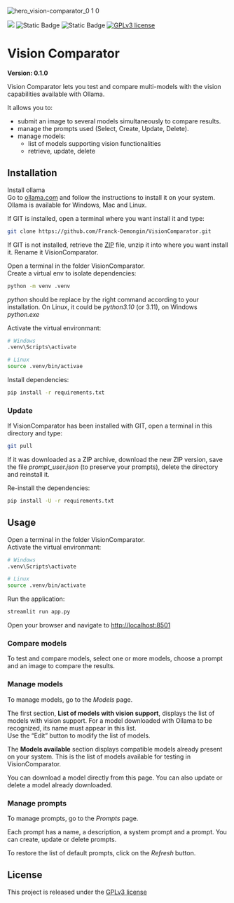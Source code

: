 ![hero_vision-comparator_0 1 0](https://github.com/user-attachments/assets/682347c9-e247-4bb5-9754-7f86a7593d52)

<img src="https://img.shields.io/badge/Python-3.10-blue" /> ![Static Badge](https://img.shields.io/badge/Ollama-0.5.13-blue) ![Static Badge](https://img.shields.io/badge/Streamlit-1.42.0-blue) [![GPLv3 license](https://img.shields.io/badge/License-GPLv3-green.svg)](http://perso.crans.org/besson/LICENSE.html)

# Vision Comparator

**Version: 0.1.0**

Vision Comparator lets you test and compare multi-models with the vision capabilities available with Ollama.

It allows you to:

- submit an image to several models simultaneously to compare results.
- manage the prompts used (Select, Create, Update, Delete).
- manage models:
  - list of models supporting vision functionalities
  - retrieve, update, delete

## Installation

Install ollama  
Go to [ollama.com](https://ollama.com/) and follow the instructions to install it on your system. Ollama is available for Windows, Mac and Linux.

If GIT is installed, open a terminal where you want install it and type:

```bash
git clone https://github.com/Franck-Demongin/VisionComparator.git
```

If GIT is not installed, retrieve the [ZIP](https://github.com/Franck-Demongin/VisionComparator/archive/refs/heads/main.zip) file, unzip it into where you want install it. Rename it VisionComparator.

Open a terminal in the folder VisionComparator.  
Create a virtual env to isolate dependencies:

```bash
python -m venv .venv
```

_python_ should be replace by the right command according to your installation. On Linux, it could be _python3.10_ (or 3.11), on Windows _python.exe_

Activate the virtual environmant:

```bash
# Windows
.venv\Scripts\activate

# Linux
source .venv/bin/activae
```

Install dependencies:

```bash
pip install -r requirements.txt
```

### Update

If VisionComparator has been installed with GIT, open a terminal in this directory and type:

```bash
git pull
```

If it was downloaded as a ZIP archive, download the new ZIP version, save the file _prompt_user.json_ (to preserve your prompts), delete the directory and reinstall it.

Re-install the dependencies:

```bash
pip install -U -r requirements.txt
```

## Usage

Open a terminal in the folder VisionComparator.  
Activate the virtual environmant:

```bash
# Windows
.venv\Scripts\activate

# Linux
source .venv/bin/activate
```

Run the application:

```bash
streamlit run app.py
```

Open your browser and navigate to [http://localhost:8501](http://localhost:8501)

### Compare models

To test and compare models, select one or more models, choose a prompt and an image to compare the results.

### Manage models

To manage models, go to the _Models_ page.

The first section, **List of models with vision support**, displays the list of models with vision support.
For a model downloaded with Ollama to be recognized, its name must appear in this list.  
Use the “Edit” button to modify the list of models.

The **Models available** section displays compatible models already present on your system. This is the list of models available for testing in VisionComparator.

You can download a model directly from this page.
You can also update or delete a model already downloaded.

### Manage prompts

To manage prompts, go to the _Prompts_ page.

Each prompt has a name, a description, a system prompt and a prompt.
You can create, update or delete prompts.

To restore the list of default prompts, click on the _Refresh_ button.

## License

This project is released under the [GPLv3 license](http://perso.crans.org/besson/LICENSE.html)
